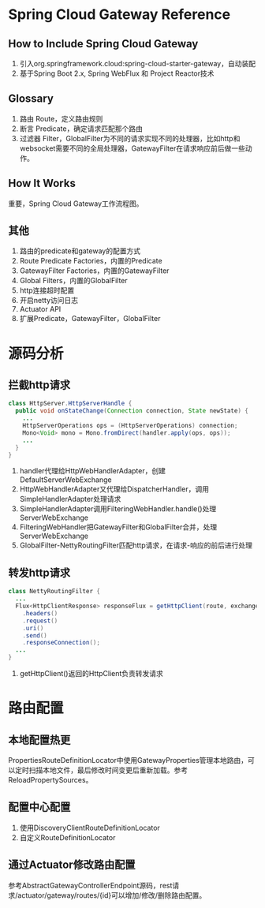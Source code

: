 # Spring Cloud Gateway Reference

## How to Include Spring Cloud Gateway

1. 引入org.springframework.cloud:spring-cloud-starter-gateway，自动装配
2. 基于Spring Boot 2.x, Spring WebFlux 和 Project Reactor技术

## Glossary

1. 路由 Route，定义路由规则
2. 断言 Predicate，确定请求匹配那个路由
3. 过滤器 Filter，GlobalFilter为不同的请求实现不同的处理器，比如http和websocket需要不同的全局处理器，GatewayFilter在请求响应前后做一些动作。

## How It Works

重要，Spring Cloud Gateway工作流程图。

## 其他

1. 路由的predicate和gateway的配置方式
2. Route Predicate Factories，内置的Predicate
3. GatewayFilter Factories，内置的GatewayFilter
4. Global Filters，内置的GlobalFilter
5. http连接超时配置
6. 开启netty访问日志
7. Actuator API
8. 扩展Predicate，GatewayFilter，GlobalFilter

# 源码分析

## 拦截http请求

``` java
class HttpServer.HttpServerHandle {
  public void onStateChange(Connection connection, State newState) {
    ...
    HttpServerOperations ops = (HttpServerOperations) connection;
    Mono<Void> mono = Mono.fromDirect(handler.apply(ops, ops));
    ...
  }
}
```

1. handler代理给HttpWebHandlerAdapter，创建DefaultServerWebExchange
2. HttpWebHandlerAdapter又代理给DispatcherHandler，调用SimpleHandlerAdapter处理请求
3. SimpleHandlerAdapter调用FilteringWebHandler.handle()处理ServerWebExchange
4. FilteringWebHandler把GatewayFilter和GlobalFilter合并，处理ServerWebExchange
5. GlobalFilter-NettyRoutingFilter匹配http请求，在请求-响应的前后进行处理

## 转发http请求

```java
class NettyRoutingFilter {
  ...
  Flux<HttpClientResponse> responseFlux = getHttpClient(route, exchange)
    .headers()
    .request()
    .uri()
    .send()
    .responseConnection();
  ...
}
```
1. getHttpClient()返回的HttpClient负责转发请求

# 路由配置

## 本地配置热更

PropertiesRouteDefinitionLocator中使用GatewayProperties管理本地路由，可以定时扫描本地文件，最后修改时间变更后重新加载。参考ReloadPropertySources。

## 配置中心配置

1. 使用DiscoveryClientRouteDefinitionLocator
2. 自定义RouteDefinitionLocator

## 通过Actuator修改路由配置

参考AbstractGatewayControllerEndpoint源码，rest请求/actuator/gateway/routes/{id}可以增加/修改/删除路由配置。